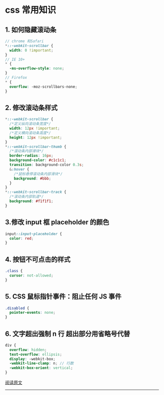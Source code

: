 <!--
 * @Description:
 * @Author: xiehuaqiang
 * @FilePath: /kaka-blog/src/docs/kaka/css/css常用知识点.md
 * @Date: 2021-04-07 09:44:08
 * @LastEditTime: 2021-04-07 19:51:08
-->

# css 常用知识

## 1. 如何隐藏滚动条

```scss
// chrome 和Safari
*::-webkit-scrollbar {
  width: 0 !important;
}
// IE 10+
* {
  -ms-overflow-style: none;
}
// Firefox
* {
  overflow: -moz-scrollbars-none;
}
```

## 2. 修改滚动条样式

```scss
*::-webkit-scrollbar {
  /*定义纵向滚动条宽度*/
  width: 12px !important;
  /*定义横向滚动条高度*/
  height: 12px !important;
}
*::-webkit-scrollbar-thumb {
  /*滚动条内部滑块*/
  border-radius: 16px;
  background-color: #c1c1c1;
  transition: background-color 0.3s;
  &:hover {
    /*鼠标悬停滚动条内部滑块*/
    background: #bbb;
  }
}
*::-webkit-scrollbar-track {
  /*滚动条内部轨道*/
  background: #f1f1f1;
}
```

## 3.修改 input 框 placeholder 的颜色

```scss
input::input-placeholder {
  color: red;
}
```

## 4. 按钮不可点击的样式

```scss
.class {
  cursor: not-allowed;
}
```

## 5. CSS 鼠标指针事件：阻止任何 JS 事件

```scss
.disabled {
  pointer-events: none;
}
```

## 6. 文字超出强制 n 行 超出部分用省略号代替

```scss
div {
  overflow: hidden;
  text-overflow: ellipsis;
  display: -webkit-box;
  -webkit-line-clamp: n; // 行数
  -webkit-box-orient: vertical;
}
```

[阅读原文](https://segmentfault.com/a/1190000039767791?utm_source=weekly&utm_medium=email&utm_campaign=SegmentFault%20%E7%B2%BE%E9%80%89%E6%AF%8F%E5%91%A8%E7%B2%BE%E9%80%89%E4%B8%A820%20%E4%B8%AA%E5%B8%B8%E7%94%A8%E7%9A%84%20CSS%20%E7%9F%A5%E8%AF%86%E7%82%B9%E4%B8%A8webpack%20%E6%A0%B8%E5%BF%83%E6%A8%A1%E5%9D%97%20tapable%20%E6%BA%90%E7%A0%81%E8%A7%A3%E6%9E%90)

---
